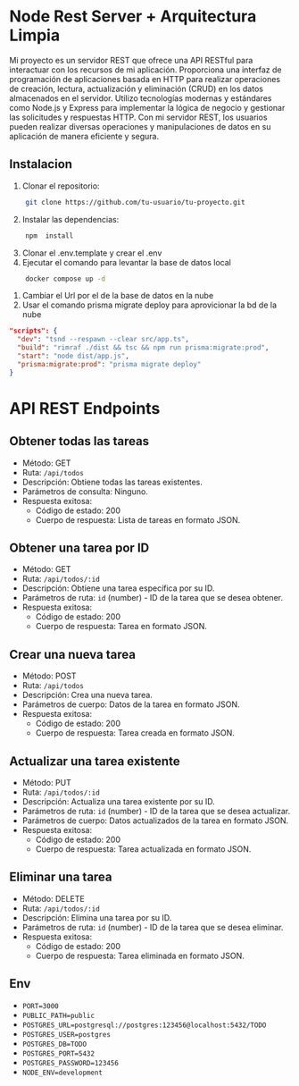# Node Rest Server + Arquitectura Limpia

Mi proyecto es un servidor REST que ofrece una API RESTful para interactuar con los recursos de mi aplicación. Proporciona una interfaz de programación de aplicaciones basada en HTTP para realizar operaciones de creación, lectura, actualización y eliminación (CRUD) en los datos almacenados en el servidor. Utilizo tecnologías modernas y estándares como Node.js y Express para implementar la lógica de negocio y gestionar las solicitudes y respuestas HTTP. Con mi servidor REST, los usuarios pueden realizar diversas operaciones y manipulaciones de datos en su aplicación de manera eficiente y segura.


## Instalacion
1. Clonar el repositorio: 
```bash
    git clone https://github.com/tu-usuario/tu-proyecto.git
```
2. Instalar las dependencias:
```bash
    npm  install
```
3. Clonar el .env.template y crear el .env
4. Ejecutar el comando para levantar la base de datos local
```bash
    docker compose up -d
```
1. Cambiar el Url por el de la base de datos en la nube
2. Usar el comando prisma migrate deploy para aprovicionar la bd de la nube


```json
"scripts": {
  "dev": "tsnd --respawn --clear src/app.ts",
  "build": "rimraf ./dist && tsc && npm run prisma:migrate:prod",
  "start": "node dist/app.js",
  "prisma:migrate:prod": "prisma migrate deploy"
}
```


# API REST Endpoints

## Obtener todas las tareas

- Método: GET
- Ruta: `/api/todos`
- Descripción: Obtiene todas las tareas existentes.
- Parámetros de consulta: Ninguno.
- Respuesta exitosa:
  - Código de estado: 200
  - Cuerpo de respuesta: Lista de tareas en formato JSON.

## Obtener una tarea por ID

- Método: GET
- Ruta: `/api/todos/:id`
- Descripción: Obtiene una tarea específica por su ID.
- Parámetros de ruta: `id` (number) - ID de la tarea que se desea obtener.
- Respuesta exitosa:
  - Código de estado: 200
  - Cuerpo de respuesta: Tarea en formato JSON.

## Crear una nueva tarea

- Método: POST
- Ruta: `/api/todos`
- Descripción: Crea una nueva tarea.
- Parámetros de cuerpo: Datos de la tarea en formato JSON.
- Respuesta exitosa:
  - Código de estado: 200
  - Cuerpo de respuesta: Tarea creada en formato JSON.

## Actualizar una tarea existente

- Método: PUT
- Ruta: `/api/todos/:id`
- Descripción: Actualiza una tarea existente por su ID.
- Parámetros de ruta: `id` (number) - ID de la tarea que se desea actualizar.
- Parámetros de cuerpo: Datos actualizados de la tarea en formato JSON.
- Respuesta exitosa:
  - Código de estado: 200
  - Cuerpo de respuesta: Tarea actualizada en formato JSON.

## Eliminar una tarea

- Método: DELETE
- Ruta: `/api/todos/:id`
- Descripción: Elimina una tarea por su ID.
- Parámetros de ruta: `id` (number) - ID de la tarea que se desea eliminar.
- Respuesta exitosa:
  - Código de estado: 200
  - Cuerpo de respuesta: Tarea eliminada en formato JSON.

## Env 

- `PORT=3000`
- `PUBLIC_PATH=public`
- `POSTGRES_URL=postgresql://postgres:123456@localhost:5432/TODO`
- `POSTGRES_USER=postgres`
- `POSTGRES_DB=TODO`
- `POSTGRES_PORT=5432`
- `POSTGRES_PASSWORD=123456`
- `NODE_ENV=development`
